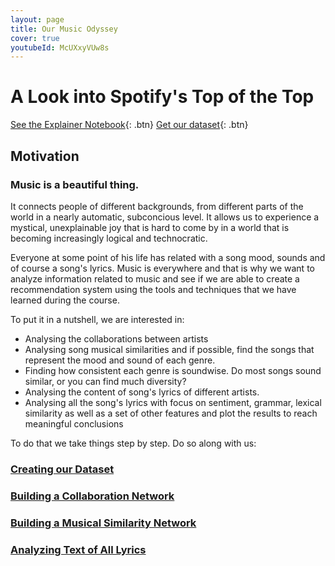 ```yaml
---
layout: page
title: Our Music Odyssey
cover: true
youtubeId: McUXxyVUw8s
---
```

# A Look into Spotify's Top of the Top

[See the Explainer Notebook](http://www.google.com){: .btn} 
[Get our dataset](http://www.google.com){: .btn}

## Motivation
### Music is a beautiful thing. 
It connects people of different backgrounds, from different parts of the world in a nearly automatic, subconcious level. It allows us to experience a mystical, unexplainable joy that is hard to come by in a world that is becoming increasingly logical and technocratic.

Everyone at some point of his life has related with a song mood, sounds and of course a song's lyrics. Music is everywhere and that is why we want to analyze information related to music and see if we are able to create a recommendation system using the tools and techniques that we have learned during the course.

To put it in a nutshell, we are interested in:

 * Analysing the collaborations between artists
 * Analysing song musical similarities and if possible, find the songs that represent the mood and sound of each genre.
 * Finding how consistent each genre is soundwise. Do most songs sound similar, or you can find much diversity? 
 * Analysing the content of song's lyrics of different artists.
 * Analysing all the song's lyrics with focus on sentiment, grammar, lexical similarity as well as a set of other features and plot the results to reach meaningful conclusions

To do that we take things step by step. Do so along with us:
### [Creating our Dataset](https://scoupafi.github.io/SGIwebsite/dataset.html)
### [Building a Collaboration Network](https://scoupafi.github.io/SGIwebsite/collab_networks.html)
### [Building a Musical Similarity Network ](https://scoupafi.github.io/SGIwebsite/musical_sim_networks.html)
### [Analyzing Text of All Lyrics](https://scoupafi.github.io/SGIwebsite/text_analysis.html)

